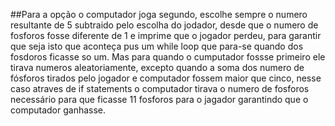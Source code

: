 ##Para a opção o computador joga segundo, escolhe sempre o numero resultante de 5 subtraido pelo escolha do jodador, desde que o numero de fosforos fosse diferente de 1 e imprime que o jogador perdeu, para garantir que seja isto que aconteça pus um while loop que para-se quando dos fosdoros ficasse so um. Mas para quando o cumputador fossse primeiro ele tirava numeros aleatoriamente, excepto quando a soma dos numero de fósforos tirados pelo jogador e computador fossem maior que cinco, nesse caso atraves de if statements o computador tirava o numero de fosforos necessário para que ficasse 11 fosforos para o jagador garantindo que o computador ganhasse.

